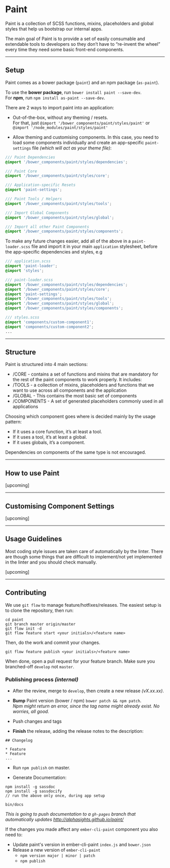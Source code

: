 Paint
=====

Paint is a collection of SCSS functions, mixins, placeholders and global styles that help us bootstrap our internal apps.

The main goal of Paint is to provide a set of easily consumable and extendable tools to developers so they don’t have to “re-invent the wheel” every time they need some basic front-end components.

---

## Setup

Paint comes as a bower package (`paint`) and an npm package (`as-paint`).

To use the **bower package**, run `bower install paint --save-dev`.  
For **npm**, run `npm install as-paint --save-dev`.

There are 2 ways to import paint into an application:

* Out-of-the-box, without any theming / resets.  
For that, just `@import '/bower_components/paint/styles/paint'` or `@import '/node_modules/paint/styles/paint'`

* Allow theming and customising components. In this case, you need to load some components individually and create an app-specific `paint-settings` file _(which will act as your theme file)_:  

```scss
/// Paint Dependencies
@import '/bower_components/paint/styles/dependencies';

/// Paint Core
@import '/bower_components/paint/styles/core';

/// Application-specific Resets
@import 'paint-settings';

/// Paint Tools / Helpers
@import '/bower_components/paint/styles/tools';

/// Import Global Components
@import '/bower_components/paint/styles/global';

/// Import all other Paint Components
@import '/bower_components/paint/styles/components';
```

To make any future changes easier, add all of the above in a `paint-loader.scss` file and import it in your main `application` stylesheet, before the app-specific dependencies and styles, e.g

```scss
/// application.scss
@import 'paint-loader';
@import 'styles';

/// paint-loader.scss
@import '/bower_components/paint/styles/dependencies';
@import '/bower_components/paint/styles/core';
@import 'paint-settings';
@import '/bower_components/paint/styles/tools';
@import '/bower_components/paint/styles/global';
@import '/bower_components/paint/styles/components';

/// styles.scss
@import 'components/custom-component1';
@import 'components/custom-component2';
...
```

---

## Structure

Paint is structured into 4 main sections:

- /CORE - contains a set of functions and mixins that are mandatory for the rest of the paint components to work properly. It includes:
- /TOOLS - a collection of mixins, placeholders and functions that we want to use across all components and the application
- /GLOBAL - This contains the most basic set of components
- /COMPONENTS - A set of generated placeholders commonly used in all applications

Choosing which component goes where is decided mainly by the usage pattern:

- If it uses a core function, it’s at least a tool.
- If it uses a tool, it’s at least a global.
- If it uses globals, it’s a component.

Dependencies on components of the same type is not encouraged.

---

## How to use Paint

[upcoming]

---

## Customising Component Settings

[upcoming]

---

## Usage Guidelines

Most coding style issues are taken care of automatically by the linter. There are though some things that are difficult to implement/not yet implemented in the linter and you should check manually.

[upcoming]

---

## Contributing

We use `git flow` to manage feature/hotfixes/releases.
The easiest setup is to clone the repository, then run:

```
cd paint
git branch master origin/master
git flow init -d
git flow feature start <your initials>/<feature name>
```

Then, do the work and commit your changes.
```
git flow feature publish <your initials>/<feature name>
```
When done, open a pull request for your feature branch. Make sure you branched-off `develop` not `master`.

### Publishing process _(internal)_

* After the review, merge to `develop`, then create a new release _(vX.xx.xx)_.

* **Bump** Paint version (bower / npm) `bower patch && npm patch`.  
_Npm might return an error, since the tag name might already exist. No worries, all good._

* Push changes and tags

* **Finish** the release, adding the release notes to the description:  

```
## Changelog

* Feature
* Feature
...
```

* Run `npm publish` on master.

* Generate Documentation:

```
npm install -g sassdoc
npm install -g sassdocify
// run the above only once, during app setup

bin/docs
```

_This is going to push documentation to a `gh-pages` branch that automatically updates http://alphasights.github.io/paint/_

If the changes you made affect any `ember-cli-paint` component you also need to:

- Update paint's version in ember-cli-paint `index.js` and `bower.json`
- Release a new version of `ember-cli-paint`
  - `npm version major | minor | patch`
  - `npm publish`
